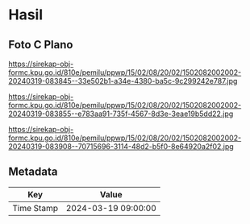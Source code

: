 # Hasil

## Foto C Plano

https://sirekap-obj-formc.kpu.go.id/810e/pemilu/ppwp/15/02/08/20/02/1502082002002-20240319-083845--33e502b1-a34e-4380-ba5c-9c299242e787.jpg

https://sirekap-obj-formc.kpu.go.id/810e/pemilu/ppwp/15/02/08/20/02/1502082002002-20240319-083855--e783aa91-735f-4567-8d3e-3eae19b5dd22.jpg

https://sirekap-obj-formc.kpu.go.id/810e/pemilu/ppwp/15/02/08/20/02/1502082002002-20240319-083908--70715696-3114-48d2-b5f0-8e64920a2f02.jpg


## Metadata

| Key        | Value               |
| ---------- | ------------------- |
| Time Stamp | 2024-03-19 09:00:00 |



